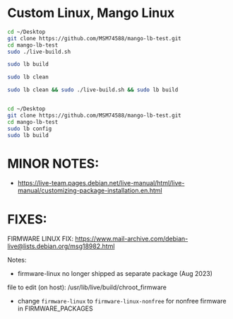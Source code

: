# Custom Linux, Mango Linux

```bash
cd ~/Desktop
git clone https://github.com/MSM74588/mango-lb-test.git
cd mango-lb-test
sudo ./live-build.sh

sudo lb build

sudo lb clean

sudo lb clean && sudo ./live-build.sh && sudo lb build


cd ~/Desktop
git clone https://github.com/MSM74588/mango-lb-test.git
cd mango-lb-test
sudo lb config
sudo lb build
```

# MINOR NOTES:
- https://live-team.pages.debian.net/live-manual/html/live-manual/customizing-package-installation.en.html

# FIXES:

FIRMWARE LINUX FIX: https://www.mail-archive.com/debian-live@lists.debian.org/msg18982.html

Notes:
- firmware-linux no longer shipped as separate package (Aug 2023)


file to edit (on host): /usr/lib/live/build/chroot_firmware
- change `firmware-linux` to `firmware-linux-nonfree` for nonfree firmware in FIRMWARE_PACKAGES

